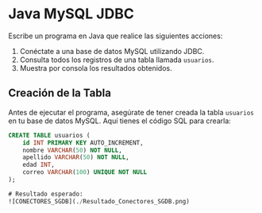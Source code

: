 # Java MySQL JDBC

Escribe un programa en Java que realice las siguientes acciones:
1. Conéctate a una base de datos MySQL utilizando JDBC.
2. Consulta todos los registros de una tabla llamada `usuarios`.
3. Muestra por consola los resultados obtenidos.

## Creación de la Tabla

Antes de ejecutar el programa, asegúrate de tener creada la tabla `usuarios` en tu base de datos MySQL. Aquí tienes el código SQL para crearla:

```sql
CREATE TABLE usuarios (
    id INT PRIMARY KEY AUTO_INCREMENT,
    nombre VARCHAR(50) NOT NULL,
    apellido VARCHAR(50) NOT NULL,
    edad INT,
    correo VARCHAR(100) UNIQUE NOT NULL
);

# Resultado esperado:
![CONECTORES_SGDB](./Resultado_Conectores_SGDB.png)